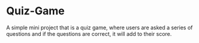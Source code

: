 # Quiz-Game
A simple mini project that is a quiz game, where users are asked a series of questions and if the questions are correct, it will add to their score.
